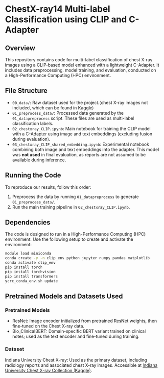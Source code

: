 # ChestX-ray14 Multi-label Classification using CLIP and C-Adapter

## Overview

This repository contains code for multi-label classification of chest X-ray images using a CLIP-based model enhanced with a lightweight C-Adapter. It includes data preprocessing, model training, and evaluation, conducted on a High-Performance Computing (HPC) environment.

## File Structure

- `00_data/`: Raw dataset used for the project.(chest X-ray images not included, which can be found in Kaggle)
- `01_preprocess_data/`: Processed data generated by the `01_datapreprocess` script. These files are used as multi-label classification labels.
- `02_chestxray_CLIP.ipynb`: Main notebook for training the CLIP model with a C-Adapter using image and text embeddings (excluding fusion during evaluation).
- `03_chestxray_CLIP_shared_embedding.ipynb`: Experimental notebook combining both image and text embeddings into the adapter. This model was **not used** in final evaluation, as reports are not assumed to be available during inference.

## Running the Code

To reproduce our results, follow this order:
1. Preprocess the data by running `01_datapreprocess` to generate `01_preprocess_data/`.
2. Run the main training pipeline in `02_chestxray_CLIP.ipynb`.

## Dependencies

The code is designed to run in a High-Performance Computing (HPC) environment. Use the following setup to create and activate the environment:

```bash
module load miniconda
conda create -y -n clip_env python jupyter numpy pandas matplotlib
conda activate clip_env
pip install torch
pip install torchvision
pip install transformers
ycrc_conda_env.sh update
```

## Pretrained Models and Datasets Used
### Pretrained Models
- ResNet: Image encoder initialized from pretrained ResNet weights, then fine-tuned on the Chest X-ray data.
- Bio_ClinicalBERT: Domain-specific BERT variant trained on clinical notes; used as the text encoder and fine-tuned during training.

### Dataset
Indiana University Chest X-ray: Used as the primary dataset, including radiology reports and associated chest X-ray images. Accessible at [Indiana University Chest X-ray Collection (Kaggle)](https://www.kaggle.com/datasets/raddar/chest-xrays-indiana-university/data).

